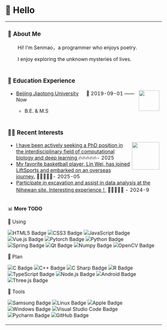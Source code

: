 #  🙋 Hello

<table>
<tr><td>

<!-- About me 关于我 -->
### 🤺 About Me


<p>&emsp;&emsp;Hi! I'm Senmao，a programmer who enjoys poetry.</p>
<p>&emsp;&emsp;I enjoy exploring the unknown mysteries of lives.</p>


</td></tr>

<tr><td>
  
### 🏢 Education Experience

<img align="right" width="66" src="https://imgb4.photophoto.cn/20091230/shiliangbeijingjiaotongdaxuexiaohuix2tupian-10933397_3.jpg" />

- [Beijing Jiaotong University](https://www.tuhuimap.com/) &emsp; 📌 2019-09-01 —— Now
  
  - B.E. & M.S

</td></tr>
<tr><td>

### 🤾‍♂️ Recent Interests

<img align="right" width="88" src="https://cdn.jsdelivr.net/gh/sun0225SUN/sun0225SUN/assets/images/artist.png" />

<!-- START_SECTION:douban -->
* <a href='https://github.com/Sheldon04' target='_blank'>I have been actively seeking a PhD position in the interdisciplinary field of computational biology and deep learning </a> 🔥🔥🔥🔥🔥- 2025
* <a href='https://www.youtube.com/watch?v=-5r1SGK5GI0' target='_blank'>My favorite basketball player, Lin Wei, has joined LiftSports and embarked on an overseas journey.</a> 🌟🌟🌟🌟🌟- 2025-05
* <a href='https://zh.wikipedia.org/wiki/%E6%B3%A5%E6%B2%B3%E6%B9%BE%E9%81%97%E5%9D%80' target='_blank'>Participate in excavation and assist in data analysis at the Nihewan site. Interesting experience！</a> 🌟🌟🌟🌟🌟 - 2024-9
<!-- END_SECTION:douban -->

</td></tr>


<tr><td>

📊 **More TODO** 


💪 Using

![HTML5 Badge](https://img.shields.io/badge/HTML5-E34F26?logo=html5&logoColor=fff&style=flat)
![CSS3 Badge](https://img.shields.io/badge/CSS3-1572B6?logo=css3&logoColor=fff&style=flat)
![JavaScript Badge](https://img.shields.io/badge/JavaScript-F7DF1E?logo=javascript&logoColor=000&style=flat)
![Vue.js Badge](https://img.shields.io/badge/Vue.js-4FC08D?logo=vuedotjs&logoColor=fff&style=flat)
![Pytorch Badge](https://img.shields.io/badge/Pytorch-EE4C2C?logo=pytorch&logoColor=000&style=flat)
![Python Badge](https://img.shields.io/badge/Python-3776AB?logo=python&logoColor=fff&style=flat)
![Spring Badge](https://img.shields.io/badge/Spring-6DB33F?logo=spring&logoColor=fff&style=flat)
![Qt Badge](https://img.shields.io/badge/Qt-41CD52?logo=qt&logoColor=fff&style=flat)
![Numpy Badge](https://img.shields.io/badge/Numpy-013243?logo=numpy&logoColor=fff&style=flat)
![OpenCV Badge](https://img.shields.io/badge/OpenCV-5C3EE8?logo=opencv&logoColor=fff&style=flat)

🧠 Plan

![C Badge](https://img.shields.io/badge/C-A8B9CC?logo=c&logoColor=fff&style=flat)
![C++ Badge](https://img.shields.io/badge/C%2B%2B-00599C?logo=cplusplus&logoColor=fff&style=flat)
![C Sharp Badge](https://img.shields.io/badge/C%20Sharp-239120?logo=csharp&logoColor=fff&style=flat)
![R Badge](https://img.shields.io/badge/R-276DC3?logo=r&logoColor=fff&style=flat)
![TypeScript Badge](https://img.shields.io/badge/TypeScript-3178C6?logo=typescript&logoColor=fff&style=flat)
![Node.js Badge](https://img.shields.io/badge/Node.js-393?logo=nodedotjs&logoColor=fff&style=flat)
![Android Badge](https://img.shields.io/badge/Android-3DDC84?logo=android&logoColor=fff&style=flat)
![Three.js Badge](https://img.shields.io/badge/Three.js-092E20?logo=threedotjs&logoColor=fff&style=flat)

🧰 Tools

![Samsung Badge](https://img.shields.io/badge/Samsung-1428A0?logo=smashingmagazine&logoColor=fff&style=flat)
![Linux Badge](https://img.shields.io/badge/Linux-FCC624?logo=linux&logoColor=000&style=flat)
![Apple Badge](https://img.shields.io/badge/Apple-000000?logo=apple&logoColor=fff&style=flat)
![Windows Badge](https://img.shields.io/badge/Windows-0078D6?logo=windows&logoColor=fff&style=flat)
![Visual Studio Code Badge](https://img.shields.io/badge/Visual%20Studio%20Code-007ACC?logo=visualstudiocode&logoColor=fff&style=flat)
![Pycharm Badge](https://img.shields.io/badge/Pycharm-1428?logo=pycharm&logoColor=fff&style=flat)
![GitHub Badge](https://img.shields.io/badge/GitHub-181717?logo=github&logoColor=fff&style=flat)
</td></tr>
</table>

<div align="center" >



